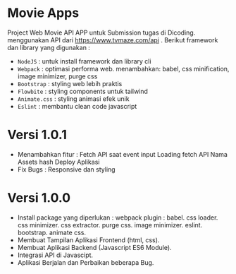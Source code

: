 # Movie Apps
Project Web Movie API APP untuk Submission tugas di Dicoding. menggunakan API dari https://www.tvmaze.com/api . Berikut framework dan library yang digunakan :

- `NodeJS` : untuk install framework dan library cli
- `Webpack` : optimasi performa web. menambahkan: babel, css minification, image minimizer, purge css
- `Bootstrap` : styling web lebih praktis
- `Flowbite` : styling components untuk tailwind
- `Animate.css` : styling animasi efek unik
- `Eslint` : membantu clean code javascript

# Versi 1.0.1
- Menambahkan fitur :
    Fetch API saat event input
    Loading fetch API
    Nama Assets hash
    Deploy Aplikasi
- Fix Bugs :
    Responsive dan styling

# Versi 1.0.0
- Install package yang diperlukan :
    webpack plugin :
        babel.
        css loader.
        css minimizer.
        css extractor.
        purge css.
        image minimizer.
    eslint.
    bootstrap.
    animate css.
- Membuat Tampilan Aplikasi Frontend (html, css).
- Membuat Aplikasi Backend (Javascript ES6 Module).
- Integrasi API di Javascipt.
- Aplikasi Berjalan dan Perbaikan beberapa Bug.
